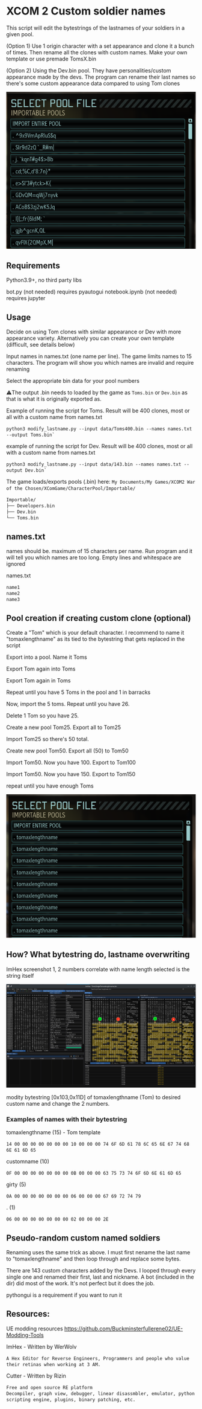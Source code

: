 # XCOM 2 Custom soldier names

This script will edit the bytestrings of the lastnames of your soldiers in a given pool.

(Option 1) Use 1 origin character with a set appearance and clone it a bunch of times. Then rename all the clones with custom names. Make your own template or use premade TomsX.bin

(Option 2) Using the Dev.bin pool. They have personalities/custom appearance made by the devs. The program can rename their last names so there's some custom appearance data compared to using Tom clones

![Ingame result](img/screenshot_pool.png)

## Requirements

Python3.9+, no third party libs

bot.py (not needed) requires pyautogui
notebook.ipynb (not needed) requires jupyter

## Usage

Decide on using Tom clones with similar appearance or Dev with more appearance variety. Alternatively you can create your own template (difficult, see details below)

Input names in names.txt (one name per line). The game limits names to 15 characters. The program will show you which names are invalid and require renaming

Select the appropriate bin data for your pool numbers

⚠️The output .bin needs to loaded by the game as `Toms.bin` or `Dev.bin` as that is what it is originally exported as.

Example of running the script for Toms. Result will be 400 clones, most or all with a custom name from names.txt
```
python3 modify_lastname.py --input data/Toms400.bin --names names.txt --output Toms.bin`
```

example of running the script for Dev. Result will be 400 clones, most or all with a custom name from names.txt
```
python3 modify_lastname.py --input data/143.bin --names names.txt --output Dev.bin`
```

The game loads/exports pools (.bin) here:
`My Documents/My Games/XCOM2 War of the Chosen/XComGame/CharacterPool/Importable/`
```
Importable/
├── Developers.bin
├── Dev.bin
└── Toms.bin
```

## names.txt

names should be. maximum of 15 characters per name. Run program and it will tell you which names are too long. 
Empty lines and whitespace are ignored

names.txt

```
name1
name2
name3
```

## Pool creation if creating custom clone (optional)

Create a "Tom" which is your default character. I recommend to name it "tomaxlengthname" as its tied to the bytestring that gets replaced in the script

Export into a pool. Name it Toms

Export Tom again into Toms

Export Tom again in Toms

Repeat until you have 5 Toms in the pool and 1 in barracks

Now, import the 5 toms. Repeat until you have 26.

Delete 1 Tom so you have 25.

Create a new pool Tom25. Export all to Tom25

Import Tom25 so there's 50 total.

Create new pool Tom50. Export all (50) to Tom50  

Import Tom50. Now you have 100. Export to Tom100

Import Tom50. Now you have 150. Export to Tom150

repeat until you have enough Toms



![Ingame result](img/screenshot_clones.png)

## How? What bytestring do, lastname overwriting

ImHex screenshot
1, 2 numbers correlate with name length
selected is the string itself

![Im Hex screenshot](img/ImHex_screenshot.png)

modity bytestring [0x103,0x11D] of tomaxlengthname (Tom) to desired custom name and change the 2 numbers.

### Examples of names with their bytestring

tomaxlengthname (15) - Tom template
```
14 00 00 00 00 00 00 00 10 00 00 00 74 6F 6D 61 78 6C 65 6E 67 74 68 6E 61 6D 65
```

customname (10)
```
0F 00 00 00 00 00 00 00 0B 00 00 00 63 75 73 74 6F 6D 6E 61 6D 65

```

girty (5)
```
0A 00 00 00 00 00 00 00 06 00 00 00 67 69 72 74 79
```

. (1)
```
06 00 00 00 00 00 00 00 02 00 00 00 2E
```

## Pseudo-random custom named soldiers

Renaming uses the same trick as above. I must first nename the last name to "tomaxlengthname" and then loop through and replace some bytes.

There are 143 custom characters added by the Devs. I looped through every single one and renamed their first, last and nickname. A bot (included in the dir) did most of the work. It's not perfect but it does the job.

pythongui is a requirement if you want to run it

## Resources:

UE modding resources
https://github.com/Buckminsterfullerene02/UE-Modding-Tools

ImHex - Written by WerWolv

    A Hex Editor for Reverse Engineers, Programmers and people who value their retinas when working at 3 AM.

Cutter - Written by Rizin

    Free and open source RE platform
    Decompiler, graph view, debugger, linear disassmbler, emulator, python scripting engine, plugins, binary patching, etc.



